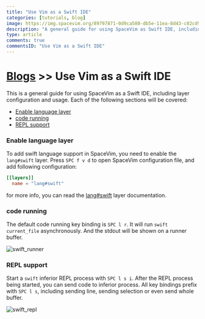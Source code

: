 ```yaml
---
title: "Use Vim as a Swift IDE"
categories: [tutorials, blog]
image: https://img.spacevim.org/89797871-0d9ca580-db5e-11ea-8d43-c02cd9e49915.png
description: "A general guide for using SpaceVim as Swift IDE, including layer configuration, requiems installation and usage."
type: article
comments: true
commentsID: "Use Vim as a Swift IDE"
---
```


# [Blogs](../blog/) >> Use Vim as a Swift IDE

This is a general guide for using SpaceVim as a Swift IDE, including layer configuration and usage. 
Each of the following sections will be covered:

<!-- vim-markdown-toc GFM -->

- [Enable language layer](#enable-language-layer)
- [code running](#code-running)
- [REPL support](#repl-support)

<!-- vim-markdown-toc -->

### Enable language layer

To add swift language support in SpaceVim, you need to enable the `lang#swift` layer. Press `SPC f v d` to open
SpaceVim configuration file, and add following configuration:

```toml
[[layers]]
  name = "lang#swift"
```

for more info, you can read the [lang#swift](../layers/lang/swift/) layer documentation.

### code running

The default code running key binding is `SPC l r`. It will run `swift current_file` asynchronously.
And the stdout will be shown on a runner buffer.

![swift_runner](https://img.spacevim.org/89795928-96fea880-db5b-11ea-81c4-7f3384f419e7.png)

### REPL support

Start a `swift` inferior REPL process with `SPC l s i`. After the REPL process being started, you can
send code to inferior process. All key bindings prefix with `SPC l s`, including sending line, sending selection or even
send whole buffer.

![swift_repl](https://img.spacevim.org/89796468-48054300-db5c-11ea-9ebe-4bb56e31722e.png)

